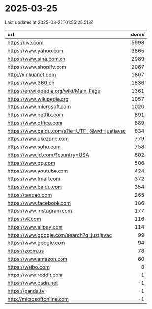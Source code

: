 # 2025-03-25

<!-- BEGIN -->
Last updated at 2025-03-25T01:55:25.513Z

url | doms
:- | -:
https://live.com | 5998
https://www.yahoo.com | 3865
https://www.sina.com.cn | 2989
https://www.shopify.com | 2067
http://xinhuanet.com | 1807
https://www.360.cn | 1536
https://en.wikipedia.org/wiki/Main_Page | 1361
https://www.wikipedia.org | 1057
https://www.microsoft.com | 1020
https://www.netflix.com | 891
https://www.office.com | 889
https://www.baidu.com/s?ie=UTF-8&wd=justjavac | 834
https://www.okezone.com | 779
https://www.sohu.com | 758
https://www.jd.com/?country=USA | 602
https://www.qq.com | 506
https://www.youtube.com | 424
https://www.tmall.com | 372
https://www.baidu.com | 354
https://taobao.com | 265
https://www.facebook.com | 186
https://www.instagram.com | 177
https://vk.com | 116
https://www.alipay.com | 114
https://www.google.com/search?q=justjavac | 99
https://www.google.com | 94
https://zoom.us | 78
https://www.amazon.com | 60
https://weibo.com | 8
https://www.reddit.com | -1
https://www.csdn.net | -1
https://panda.tv | -1
http://microsoftonline.com | -1
<!-- END -->
